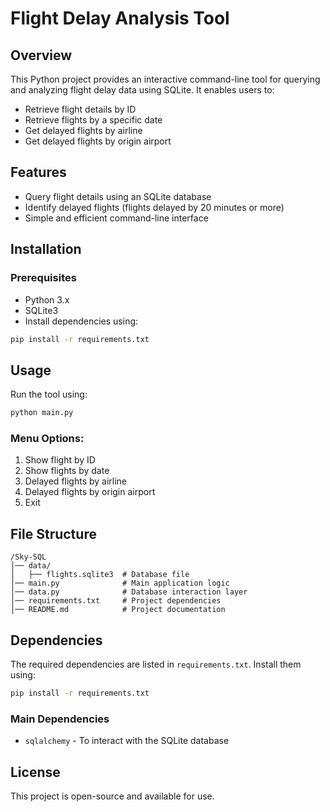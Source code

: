 # Flight Delay Analysis Tool

## Overview
This Python project provides an interactive command-line tool for querying and analyzing flight delay data using SQLite. It enables users to:
- Retrieve flight details by ID
- Retrieve flights by a specific date
- Get delayed flights by airline
- Get delayed flights by origin airport

## Features
- Query flight details using an SQLite database
- Identify delayed flights (flights delayed by 20 minutes or more)
- Simple and efficient command-line interface

## Installation
### Prerequisites
- Python 3.x
- SQLite3
- Install dependencies using:

```sh
pip install -r requirements.txt
```

## Usage
Run the tool using:

```sh
python main.py
```

### Menu Options:
1. Show flight by ID
2. Show flights by date
3. Delayed flights by airline
4. Delayed flights by origin airport
5. Exit

## File Structure
```
/Sky-SQL
│── data/
│   ├── flights.sqlite3  # Database file
│── main.py              # Main application logic
│── data.py              # Database interaction layer
│── requirements.txt     # Project dependencies
│── README.md            # Project documentation
```

## Dependencies
The required dependencies are listed in `requirements.txt`. Install them using:

```sh
pip install -r requirements.txt
```

### **Main Dependencies**
- `sqlalchemy` - To interact with the SQLite database

## License
This project is open-source and available for use.
